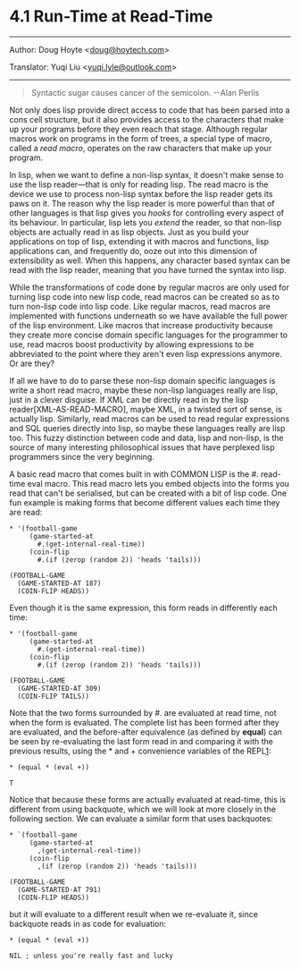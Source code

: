 # 4.1 Run-Time at Read-Time

---

Author: Doug Hoyte <[doug@hoytech.com](mailto:doug@hoytech.com)>

Translator: Yuqi Liu <[yuqi.lyle@outlook.com](mailto:yuqi.lyle@outlook.com)>

---

> Syntactic sugar causes cancer of the semicolon. --Alan Perlis

Not only does lisp provide direct access to code that has been parsed into a cons cell structure, but it also provides access to the characters that make up your programs before they even reach that stage. Although regular macros work on programs in the form of trees, a special type of macro, called a _read macro_, operates on the raw characters that make up your program.

In lisp, when we want to define a non-lisp syntax, it doesn't make sense to use the lisp reader—that is only for reading lisp. The read macro is the device we use to process non-lisp syntax before the lisp reader gets its paws on it. The reason why the lisp reader is more powerful than that of other languages is that lisp gives you _hooks_ for controlling every aspect of its behaviour. In particular, lisp lets you _extend_ the reader, so that non-lisp objects are actually read in as lisp objects. Just as you build your applications on top of lisp, extending it with macros and functions, lisp applications can, and frequently do, ooze out into this dimension of extensibility as well. When this happens, any character based syntax can be read with the lisp reader, meaning that you have turned the syntax into lisp.

While the transformations of code done by regular macros are only used for turning lisp code into new lisp code, read macros can be created so as to turn non-lisp code into lisp code. Like regular macros, read macros are implemented with functions underneath so we have available the full power of the lisp environment. Like macros that increase productivity because they create more concise domain specific languages for the programmer to use, read macros boost productivity by allowing expressions to be abbreviated to the point where they aren't even lisp expressions anymore. Or are they?

If all we have to do to parse these non-lisp domain specific languages is write a short read macro, maybe these non-lisp languages really are lisp, just in a clever disguise. If XML can be directly read in by the lisp reader[XML-AS-READ-MACRO], maybe XML, in a twisted sort of sense, is actually lisp. Similarly, read macros can be used to read regular expressions and SQL queries directly into lisp, so maybe these languages really are lisp too. This fuzzy distinction between code and data, lisp and non-lisp, is the source of many interesting philosophical issues that have perplexed lisp programmers since the very beginning.

A basic read macro that comes built in with COMMON LISP is the #. read-time eval macro. This read macro lets you embed objects into the forms you read that can't be serialised, but can be created with a bit of lisp code. One fun example is making forms that become different values each time they are read:
```
* '(football-game
     (game-started-at
       #.(get-internal-real-time))
     (coin-flip
       #.(if (zerop (random 2)) 'heads 'tails)))

(FOOTBALL-GAME
  (GAME-STARTED-AT 187)
  (COIN-FLIP HEADS))
```
Even though it is the same expression, this form reads in differently each time:
```
* '(football-game
     (game-started-at
       #.(get-internal-real-time))
     (coin-flip
       #.(if (zerop (random 2)) 'heads 'tails)))

(FOOTBALL-GAME
  (GAME-STARTED-AT 309)
  (COIN-FLIP TAILS))
```
Note that the two forms surrounded by #. are evaluated at read time, not when the form is evaluated. The complete list has been formed after they are evaluated, and the before-after equivalence (as defined by **equal**) can be seen by re-evaluating the last form read in and comparing it with the previous results, using the * and + convenience variables of the REPL[1](https://letoverlambda.com/index.cl/guest/chap4.html#):
```
* (equal * (eval +))

T
```
Notice that because these forms are actually evaluated at read-time, this is different from using backquote, which we will look at more closely in the following section. We can evaluate a similar form that uses backquotes:
```
* `(football-game
     (game-started-at
       ,(get-internal-real-time))
     (coin-flip
       ,(if (zerop (random 2)) 'heads 'tails)))

(FOOTBALL-GAME
  (GAME-STARTED-AT 791)
  (COIN-FLIP HEADS))
```
but it will evaluate to a different result when we re-evaluate it, since backquote reads in as code for evaluation:
```
* (equal * (eval +))

NIL ; unless you're really fast and lucky
```
